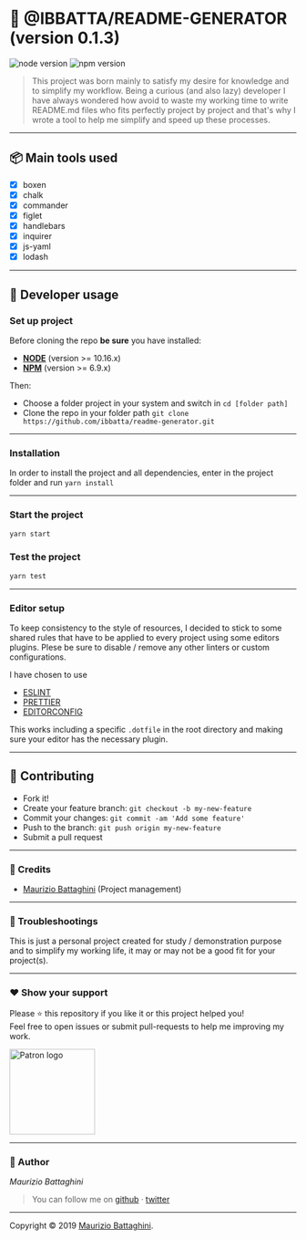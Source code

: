 # **:triangular_flag_on_post: @IBBATTA/README-GENERATOR** (version 0.1.3)

![node version](https://img.shields.io/badge/node->=10.16.x-brightgreen.svg)
![npm version](https://img.shields.io/badge/npm->=6.9.x-brightgreen.svg)

> This project was born mainly to satisfy my desire for knowledge and to simplify my workflow. Being a curious (and also lazy) developer I have always wondered how avoid to waste my working time to write README.md files who fits perfectly project by project and that's why I wrote a tool to help me simplify and speed up these processes.

---

## **:package: Main tools used**

- [x] boxen
- [x] chalk
- [x] commander
- [x] figlet
- [x] handlebars
- [x] inquirer
- [x] js-yaml
- [x] lodash

---

## **:wrench: Developer usage**

### **Set up project**

Before cloning the repo **be sure** you have installed:

- [**NODE**](https://www.google.com/search?q=how+to+install+node) (version >= 10.16.x)
- [**NPM**](https://www.google.com/search?q=how+to+install+npm) (version >= 6.9.x)

Then:

- Choose a folder project in your system and switch in `cd [folder path]`
- Clone the repo in your folder path `git clone https://github.com/ibbatta/readme-generator.git`

---

### **Installation**

In order to install the project and all dependencies, enter in the project folder and run `yarn install`

---

### Start the project

```bash
yarn start
```

### Test the project

```bash
yarn test
```

---

### **Editor setup**

To keep consistency to the style of resources, I decided to stick to some shared rules that have to be applied to every
project using some editors plugins. Plese be sure to disable / remove any other linters or custom configurations.

I have chosen to use

- [ESLINT](https://www.google.com/search?q=eslint)
- [PRETTIER](https://www.google.com/search?q=prettier)
- [EDITORCONFIG](https://www.google.com/search?q=editorconfig)

This
works including a specific `.dotfile` in the root directory and making sure your editor has the necessary plugin.

---

## **:handshake: Contributing**

- Fork it!
- Create your feature branch: `git checkout -b my-new-feature`
- Commit your changes: `git commit -am 'Add some feature'`
- Push to the branch: `git push origin my-new-feature`
- Submit a pull request

---

### **:busts_in_silhouette: Credits**

- [Maurizio Battaghini](http://github.com/ibbatta) (Project management)

---

### **:anger: Troubleshootings**

This is just a personal project created for study / demonstration purpose and to simplify my working life, it may or may
not be a good fit for your project(s).

---

### **:heart: Show your support**

Please :star: this repository if you like it or this project helped you!\
Feel free to open issues or submit pull-requests to help me improving my work.

<a href="https://www.patreon.com/ibbatta" target="_blank">
  <img alt="Patron logo" src="https://c5.patreon.com/external/logo/become_a_patron_button@2x.png" width="150px"/>
</a>

---

### **:robot: Author**

_*Maurizio Battaghini*_

> You can follow me on
[github](https://github.com/ibbatta)&nbsp;&middot;&nbsp;[twitter](https://twitter.com/battago)

---

Copyright © 2019 [Maurizio Battaghini](https://twitter.com/battago).
